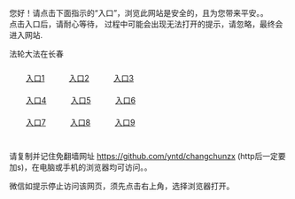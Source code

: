 您好！请点击下面指示的“入口”，浏览此网站是安全的，且为您带来平安。。 <br/>
点击入口后，请耐心等待， 过程中可能会出现无法打开的提示，请忽略，最终会进入网站. </br>

法轮大法在长春<br/>
<div style="padding:10px"><a style="margin:20px" target="_blank" href="https://d2ex4dkg5lcqnu.cloudfront.net/2Qpsp?rcqtkqps" id="ccLink1" rel="nofollow">入口1</a> <a target="_blank" style="margin:20px" href="https://d3lzymtstyg8q8.cloudfront.net/2Qpsp?qmihcfj" id="ccLink2" rel="nofollow">入口2</a> <a style="margin:20px" target="_blank" href="https://d3focfuxu8y4w2.cloudfront.net/2Qpsp?sjuqgiyb" id="ccLink3" rel="nofollow">入口3</a></div>

<div style="padding:10px" ><a style="margin:20px" target="_blank" href="https://d2ex4dkg5lcqnu.cloudfront.net/2Qpsp?rcqtkqps" id="ccLink4" rel="nofollow">入口4</a> <a style="margin:20px" href="https://d3lzymtstyg8q8.cloudfront.net/2Qpsp?qmihcfj" target="_blank" id="ccLink5" rel="nofollow">入口5</a> <a style="margin:20px" href="https://d3focfuxu8y4w2.cloudfront.net/2Qpsp?sjuqgiyb" target="_blank" id="ccLink6" rel="nofollow">入口6</a></div>

<div style="padding:10px"><a style="margin:20px" target="_blank" href="https://d2ex4dkg5lcqnu.cloudfront.net/2Qpsp?rcqtkqps" id="ccLink7" rel="nofollow">入口7</a> <a style="margin:20px" href="https://d3lzymtstyg8q8.cloudfront.net/2Qpsp?qmihcfj" target="_blank" id="ccLink8" rel="nofollow">入口8</a> <a style="margin:20px" target="_blank" href="https://d3focfuxu8y4w2.cloudfront.net/2Qpsp?sjuqgiyb" id="ccLink9" rel="nofollow">入口9</a></div>

<br/>



请复制并记住免翻墙网址 https://github.com/yntd/changchunzx (http后一定要加s)，在电脑或手机的浏览器均可访问。。<br/>

微信如提示停止访问该网页，须先点击右上角，选择浏览器打开。

